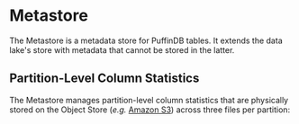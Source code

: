 # Metastore

The Metastore is a metadata store for PuffinDB tables. It extends the data lake's store with metadata that cannot be stored in the latter.

## Partition-Level Column Statistics
The Metastore manages partition-level column statistics that are physically stored on the Object Store (*e.g.* [Amazon S3](https://aws.amazon.com/s3/)) across three files per partition:
